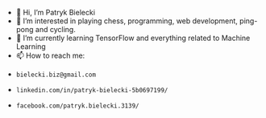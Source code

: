 - 👋 Hi, I’m Patryk Bielecki
- 👀 I’m interested in playing chess, programming, web development, ping-pong and cycling.
- 🌱 I’m currently learning TensorFlow and everything related to Machine Learning
- 📫 How to reach me:
-     bielecki.biz@gmail.com
-     linkedin.com/in/patryk-bielecki-5b0697199/
-     facebook.com/patryk.bielecki.3139/

